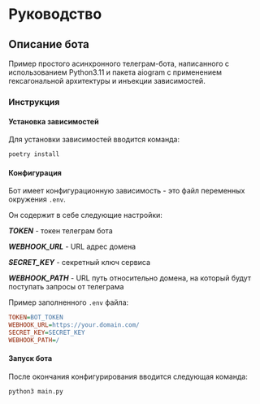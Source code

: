 # Руководство

## Описание бота

Пример простого асинхронного телеграм-бота, написанного с использованием Python3.11 и пакета aiogram с применением
гексагональной архитектуры и инъекции зависимостей.

### Инструкция

#### Установка зависимостей

Для установки зависимостей вводится команда:

```sh
poetry install
```

#### Конфигурация

Бот имеет конфигурационную зависимость - это файл переменных окружения `.env`.

Он содержит в себе следующие настройки:

***TOKEN*** - токен телеграм бота

***WEBHOOK_URL*** - URL адрес домена

***SECRET_KEY*** - секретный ключ сервиса

***WEBHOOK_PATH*** - URL путь относительно домена, на который будут поступать запросы от телеграма

Пример заполненного `.env` файла:

```ini
TOKEN=BOT_TOKEN
WEBHOOK_URL=https://your.domain.com/
SECRET_KEY=SECRET_KEY
WEBHOOK_PATH=/
```

#### Запуск бота

После окончания конфигурирования вводится следующая команда:

```sh
python3 main.py
```
